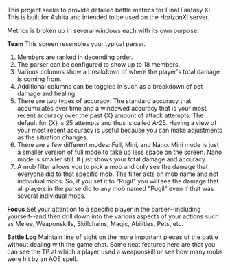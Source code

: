 This project seeks to provide detailed battle metrics for Final Fantasy XI. This is built for Ashita and intended to be used on the HorizonXI server.

Metrics is broken up in several windows each with its own purpose.

**Team**
This screen resembles your typical parser.
1. Members are ranked in decending order.
2. The parser can be configured to show up to 18 members.
3. Various columns show a breakdown of where the player's total damage is coming from.
4. Additional columns can be toggled in such as a breakdown of pet damage and healing.
5. There are two types of accuracy: The standard accuracy that accumulates over time and a windowed accuracy that is your most recent accuracy over the past {X} amount of attack attempts. The default for {X} is 25 attempts and thus is called A-25. Having a view of your most recent accuracy is useful because you can make adjustments as the situation changes.
6. There are a few different modes: Full, Mini, and Nano. Mini mode is just a smaller version of full mode to take up less space on the screen. Nano mode is smaller still. It just shows your total damage and accuracy.
7. A mob filter allows you to pick a mob and only see the damage that everyone did to that specific mob. The filter acts on mob name and not individual mobs. So, if you set it to "Pugil" you will see the damage that all players in the parse did to any mob named "Pugil" even if that was several individual mobs.

**Focus**
Set your attention to a specific player in the parser--including yourself--and then drill down into the various aspects of your actions such as Melee, Weaponskills, Skillchains, Magic, Abilities, Pets, etc.

**Battle Log**
Maintain line of sight on the more important pieces of the battle without dealing with the game chat. Some neat features here are that you can see the TP at which a player used a weaponskill or see how many mobs were hit by an AOE spell.
